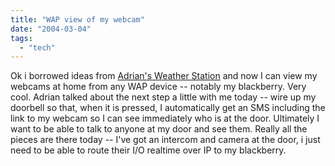```yaml
---
title: "WAP view of my webcam"
date: "2004-03-04"
tags: 
  - "tech"
---
```


Ok i borrowed ideas from [Adrian's Weather Station](http://www.theludwigs.com/archives/001346.html "a little ludwig goes a long way: Adrian's Weather Station") and now I can view my webcams at home from any WAP device -- notably my blackberry. Very cool. Adrian talked about the next step a little with me today -- wire up my doorbell so that, when it is pressed, I automatically get an SMS including the link to my webcam so I can see immediately who is at the door. Ultimately I want to be able to talk to anyone at my door and see them. Really all the pieces are there today -- I've got an intercom and camera at the door, i just need to be able to route their I/O realtime over IP to my blackberry.
